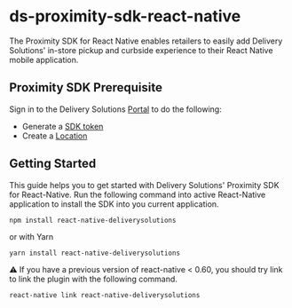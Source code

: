 # ds-proximity-sdk-react-native

The Proximity SDK for React Native enables retailers to easily add Delivery Solutions' in-store pickup and curbside experience to their React Native mobile application.

## Proximity SDK Prerequisite
Sign in to the Delivery Solutions [Portal](https://production.app.deliverysolutions.co) to do the following:
* Generate a [SDK token]()
* Create a [Location](https://merchantcloud.curbside.com/account?accountTab=sites)

## Getting Started

This guide helps you to get started with Delivery Solutions' Proximity SDK for React-Native. Run the following command into active React-Native application to install the SDK into you current application.

```
npm install react-native-deliverysolutions
```

or with Yarn

```
yarn install react-native-deliverysolutions
```

⚠️ If you have a previous version of react-native < 0.60, you should try link to link the plugin with the following command. 

```
react-native link react-native-deliverysolutions
```
